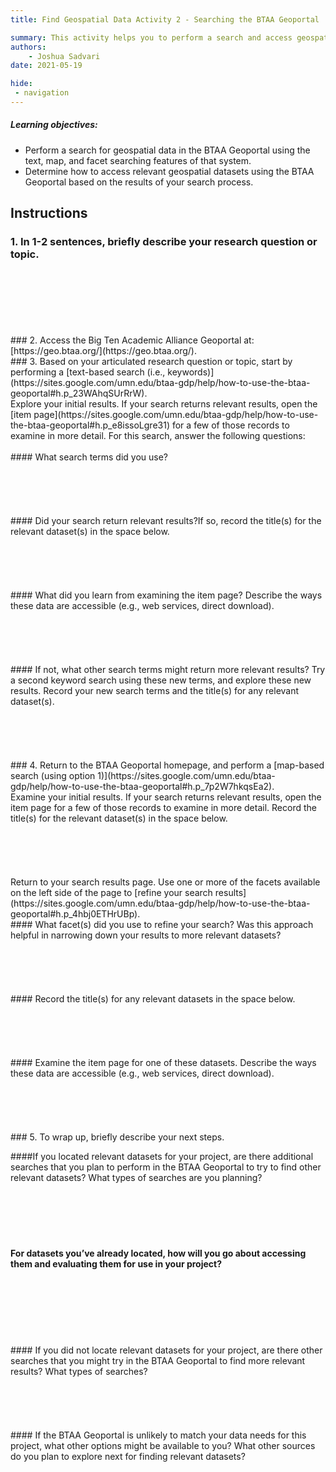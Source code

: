 ```yaml
---
title: Find Geospatial Data Activity 2 - Searching the BTAA Geoportal

summary: This activity helps you to perform a search and access geospatial data.
authors:
    - Joshua Sadvari
date: 2021-05-19

hide:
 - navigation
---
```


##### Learning objectives:

* Perform a search for geospatial data in the BTAA Geoportal using the text, map, and facet searching features of that system.
* Determine how to access relevant geospatial datasets using the BTAA Geoportal based on the results of your search process.

## Instructions

### 1. In 1-2 sentences, briefly describe your research question or topic.
<br>
<br>
<br>
<br>
<br>
<br>
### 2. Access the Big Ten Academic Alliance Geoportal at: [https://geo.btaa.org/](https://geo.btaa.org/).
<br>
### 3. Based on your articulated research question or topic, start by performing a [text-based search (i.e., keywords)](https://sites.google.com/umn.edu/btaa-gdp/help/how-to-use-the-btaa-geoportal#h.p_23WAhqSUrRrW).
<br> Explore your initial results. If your search returns relevant results, open the [item page](https://sites.google.com/umn.edu/btaa-gdp/help/how-to-use-the-btaa-geoportal#h.p_e8issoLgre31) for a few of those records to examine in more detail. For this search, answer the following questions:
<br>
<br>
#### What search terms did you use?
<br>
<br>
<br>
<br>
<br>
<br>
#### Did your search return relevant results?If so, record the title(s) for the relevant dataset(s) in the space below.
 <br>
<br>
<br>
<br>
<br>
<br>        
#### What did you learn from examining the item page?  Describe the ways these data are accessible (e.g., web services, direct download).
<br>
<br>
<br>
<br>
<br>
<br>
#### If not, what other search terms might return more relevant results? Try a second keyword search using these new terms, and explore these new results. Record your new search terms and the title(s) for any relevant dataset(s).
<br>
<br>
<br>
<br>
<br>
<br>
### 4. Return to the BTAA Geoportal homepage, and perform a [map-based search (using option 1)](https://sites.google.com/umn.edu/btaa-gdp/help/how-to-use-the-btaa-geoportal#h.p_7p2W7hkqsEa2).
<br>
Examine your initial results. If your search returns relevant results, open the item page for a few of those records to examine in more detail. Record the title(s) for the relevant dataset(s) in the space below.
<br>
<br>
<br>
<br>
<br>
<br>    
Return to your search results page. Use one or more of the facets available on the left side of the page to [refine your search results](https://sites.google.com/umn.edu/btaa-gdp/help/how-to-use-the-btaa-geoportal#h.p_4hbj0ETHrUBp).
<br>
#### What facet(s) did you use to refine your search? Was this approach helpful in narrowing down your results to more relevant datasets?
<br>
<br>
<br>
<br>
<br>
<br>
#### Record the title(s) for any relevant datasets in the space below.
<br>
<br>
<br>
<br>
<br>
<br>
#### Examine the item page for one of these datasets. Describe the ways these data are accessible (e.g., web services, direct download).
<br>
<br>
<br>
<br>
<br>
<br>
### 5. To wrap up, briefly describe your next steps.

####If you located relevant datasets for your project, are there additional searches that you plan to perform in the BTAA Geoportal to try to find other relevant datasets? What types of searches are you planning?
<br>
<br>
<br>
<br>
<br>
<br>        
#### For datasets you’ve already located, how will you go about accessing them and evaluating them for use in your project?
<br>
<br>
<br>
<br>
<br>
<br>    
#### If you did not locate relevant datasets for your project, are there other searches that you might try in the BTAA Geoportal to find more relevant results? What types of searches?
<br>
<br>
<br>
<br>
<br>
<br>  
#### If the BTAA Geoportal is unlikely to match your data needs for this project, what other options might be available to you? What other sources do you plan to explore next for finding relevant datasets?
<br>
<br>
<br>
<br>
<br>
<br> 
